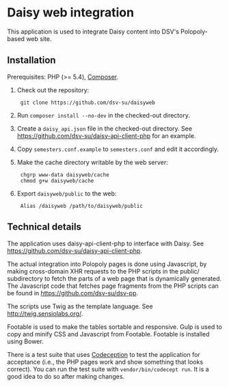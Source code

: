 Daisy web integration
=====================

This application is used to integrate Daisy content into DSV's
Polopoly-based web site.

Installation
------------

Prerequisites: PHP (>= 5.4), [Composer](https://getcomposer.org/).

1. Check out the repository:

        git clone https://github.com/dsv-su/daisyweb

2. Run `composer install --no-dev` in the checked-out directory.

3. Create a `daisy_api.json` file in the checked-out directory. See
   <https://github.com/dsv-su/daisy-api-client-php> for an example.

4. Copy `semesters.conf.example` to `semesters.conf` and edit it
   accordingly.

5. Make the cache directory writable by the web server:

        chgrp www-data daisyweb/cache
        chmod g+w daisyweb/cache

6. Export `daisyweb/public` to the web:

        Alias /daisyweb /path/to/daisyweb/public

Technical details
-----------------

The application uses daisy-api-client-php to interface with Daisy. See
<https://github.com/dsv-su/daisy-api-client-php>.

The actual integration into Polopoly pages is done using Javascript,
by making cross-domain XHR requests to the PHP scripts in the public/
subdirectory to fetch the parts of a web page that is dynamically
generated. The Javascript code that fetches page fragments from the
PHP scripts can be found in <https://github.com/dsv-su/dsv-pp>.

The scripts use Twig as the template language. See
<http://twig.sensiolabs.org/>.

Footable is used to make the tables sortable and responsive. Gulp is
used to copy and minify CSS and Javascript from Footable. Footable is
installed using Bower.

There is a test suite that uses [Codeception](http://codeception.com/)
to test the application for acceptance (i.e., the PHP pages work and
show something that looks correct). You can run the test suite with
`vendor/bin/codecept run`. It is a good idea to do so after making
changes.
